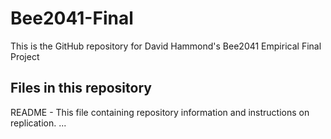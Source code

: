 # Bee2041-Final
This is the GitHub repository for David Hammond's Bee2041 Empirical Final Project

## Files in this repository 
README - This file containing repository information and instructions on replication. 
...